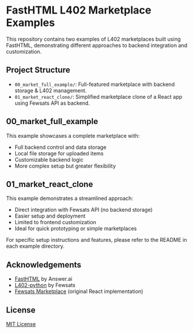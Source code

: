 # FastHTML L402 Marketplace Examples

This repository contains two examples of L402 marketplaces built using FastHTML, demonstrating different approaches to backend integration and customization.

## Project Structure

- `00_market_full_example/`: Full-featured marketplace with backend storage & L402 management.
- `01_market_react_clone/`: Simplified marketplace clone of a React app using Fewsats API as backend.

## 00_market_full_example

This example showcases a complete marketplace with:

- Full backend control and data storage
- Local file storage for uploaded items
- Customizable backend logic
- More complex setup but greater flexibility

## 01_market_react_clone

This example demonstrates a streamlined approach:

- Direct integration with Fewsats API (no backend storage)
- Easier setup and deployment
- Limited to frontend customization
- Ideal for quick prototyping or simple marketplaces


For specific setup instructions and features, please refer to the README in each example directory.

## Acknowledgements

- [FastHTML](https://github.com/AnswerDotAI/fasthtml) by Answer.ai
- [L402-python](https://github.com/Fewsats/L402-python) by Fewsats
- [Fewsats Marketplace](https://marketplace.fewsats.com) (original React implementation)

## License

[MIT License](LICENSE)